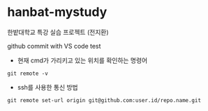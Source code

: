 # hanbat-mystudy
한밭대학교 특강 실습 프로젝트 (전지환)

github commit with VS code test

- 현재 cmd가 가리키고 있는 위치를 확인하는 명령어 

```
git remote -v
```

- ssh를 사용한 통신 방법

```
git remote set-url origin git@github.com:user.id/repo.name.git
```